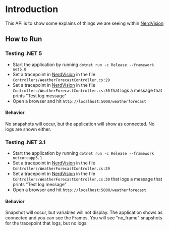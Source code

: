 # Introduction
This API is to show some explains of things we are seeing within [NerdVision](https://nerd.vision)

## How to Run
### Testing .NET 5
 - Start the application by running `dotnet run -c Release --framework net5.0`
 - Set a tracepoint in [NerdVision](https://nerd.vision) in the file `Controllers/WeatherForecastController.cs:29`
 - Set a tracepoint in [NerdVision](https://nerd.vision) in the file `Controllers/WeatherForecastController.cs:30` that logs a message that prints "Test log message"
 - Open a browser and hit `http://localhost:5000/weatherforecast`

#### Behavior
No snapshots will occur, but the application will show as connected.  No logs are shown either.

### Testing .NET 3.1
 - Start the application by running `dotnet run -c Release --framework netcoreapp3.1`
 - Set a tracepoint in [NerdVision](https://nerd.vision) in the file `Controllers/WeatherForecastController.cs:29`
 - Set a tracepoint in [NerdVision](https://nerd.vision) in the file `Controllers/WeatherForecastController.cs:30` that logs a message that prints "Test log message"
 - Open a browser and hit `http://localhost:5000/weatherforecast`

#### Behavior
Snapshot will occur, but variables will not display.  The application shows as connected and you can see the Frames.  You will see "no_frame" snapshots for the tracepoint that logs, but no logs.